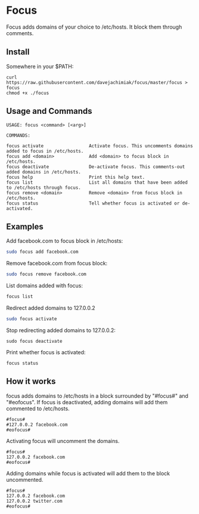 # Focus

Focus adds domains of your choice to /etc/hosts. It block them through comments.

## Install

Somewhere in your $PATH:

```
curl https://raw.githubusercontent.com/davejachimiak/focus/master/focus > focus
chmod +x ./focus
```

## Usage and Commands

```
USAGE: focus <command> [<arg>]

COMMANDS:

focus activate                 Activate focus. This uncomments domains added to focus in /etc/hosts.
focus add <domain>             Add <domain> to focus block in /etc/hosts.
focus deactivate               De-activate focus. This comments-out added domains in /etc/hosts.
focus help                     Print this help text.
focus list                     List all domains that have been added to /etc/hosts through focus.
focus remove <domain>          Remove <domain> from focus block in /etc/hosts.
focus status                   Tell whether focus is activated or de-activated.
```

## Examples

Add facebook.com to focus block in /etc/hosts:

```sh
sudo focus add facebook.com
```

Remove facebook.com from focus block:

```sh
sudo focus remove facebook.com
```

List domains added with focus:

```sh
focus list
```

Redirect added domains to 127.0.0.2

```sh
sudo focus activate
```

Stop redirecting added domains to 127.0.0.2:

```
sudo focus deactivate
```

Print whether focus is activated:

```
focus status
```

## How it works

focus adds domains to /etc/hosts in a block surrounded by "#focus#" and
"#eofocus". If focus is deactivated, adding domains will add them commented to
/etc/hosts.

```
#focus#
#127.0.0.2 facebook.com
#eofocus#
```

Activating focus will uncomment the domains.

```
#focus#
127.0.0.2 facebook.com
#eofocus#
```

Adding domains while focus is activated will add them to the block uncommented.

```
#focus#
127.0.0.2 facebook.com
127.0.0.2 twitter.com
#eofocus#
```

